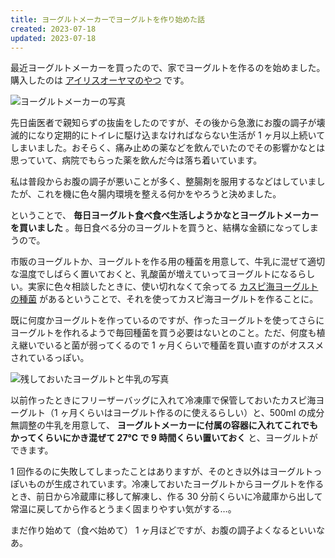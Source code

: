 ```yaml
---
title: ヨーグルトメーカーでヨーグルトを作り始めた話
created: 2023-07-18
updated: 2023-07-18
---
```


最近ヨーグルトメーカーを買ったので、家でヨーグルトを作るのを始めました。購入したのは [アイリスオーヤマのやつ](https://www.irisohyama.co.jp/yogurt-maker/) です。

![ヨーグルトメーカーの写真](101e7bb4-21de-4a24-1493-85ca09d4f500)

先日歯医者で親知らずの抜歯をしたのですが、その後から急激にお腹の調子が壊滅的になり定期的にトイレに駆け込まなければならない生活が 1 ヶ月以上続いてしまいました。おそらく、痛み止めの薬などを飲んでいたのでその影響かなとは思っていて、病院でもらった薬を飲んだ今は落ち着いています。

私は普段からお腹の調子が悪いことが多く、整腸剤を服用するなどはしていましたが、これを機に色々腸内環境を整える何かをやろうと決めました。

ということで、 **毎日ヨーグルト食べ食べ生活しようかなとヨーグルトメーカーを買いました** 。毎日食べる分のヨーグルトを買うと、結構な金額になってしまうので。

市販のヨーグルトか、ヨーグルトを作る用の種菌を用意して、牛乳に混ぜて適切な温度でしばらく置いておくと、乳酸菌が増えていってヨーグルトになるらしい。実家に色々相談したときに、使い切れなくて余ってる [カスピ海ヨーグルトの種菌](https://www.caspia.jp/cyproducts/45/) があるということで、それを使ってカスピ海ヨーグルトを作ることに。

既に何度かヨーグルトを作っているのですが、作ったヨーグルトを使ってさらにヨーグルトを作れるようで毎回種菌を買う必要はないとのこと。ただ、何度も植え継いでいると菌が弱ってくるので 1 ヶ月くらいで種菌を買い直すのがオススメされているっぽい。

![残しておいたヨーグルトと牛乳の写真](8d05a674-f1f3-4747-478d-29b285459f00)

以前作ったときにフリーザーバッグに入れて冷凍庫で保管しておいたカスピ海ヨーグルト（1 ヶ月くらいはヨーグルト作るのに使えるらしい）と、500ml の成分無調整の牛乳を用意して、 **ヨーグルトメーカーに付属の容器に入れてこれでもかってくらいにかき混ぜて 27℃ で 9 時間くらい置いておく** と、ヨーグルトができます。

1 回作るのに失敗してしまったことはありますが、そのとき以外はヨーグルトっぽいものが生成されています。冷凍しておいたヨーグルトからヨーグルトを作るとき、前日から冷蔵庫に移して解凍し、作る 30 分前くらいに冷蔵庫から出して常温に戻してから作るとうまく固まりやすい気がする…。

まだ作り始めて（食べ始めて） 1 ヶ月ほどですが、お腹の調子よくなるといいなあ。

